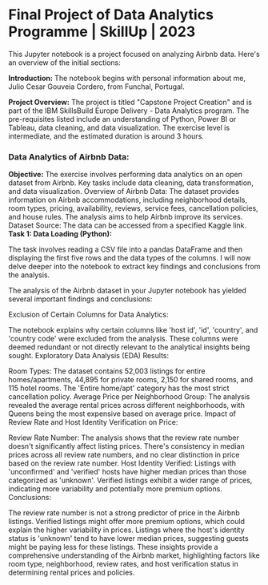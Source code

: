 # Final Project of Data Analytics Programme | SkillUp | 2023

This Jupyter notebook is a project focused on analyzing Airbnb data. Here's an overview of the initial sections:

**Introduction:** The notebook begins with personal information about me, Julio Cesar Gouveia Cordero, from Funchal, Portugal. 

**Project Overview:** The project is titled "Capstone Project Creation" and is part of the IBM SkillsBuild Europe Delivery - Data Analytics program. The pre-requisites listed include an understanding of Python, Power BI or Tableau, data cleaning, and data visualization. The exercise level is intermediate, and the estimated duration is around 3 hours.

### Data Analytics of Airbnb Data:

**Objective:** The exercise involves performing data analytics on an open dataset from Airbnb. Key tasks include data cleaning, data transformation, and data visualization.
Overview of Airbnb Data: The dataset provides information on Airbnb accommodations, including neighborhood details, room types, pricing, availability, reviews, service fees, cancellation policies, and house rules. The analysis aims to help Airbnb improve its services.
Dataset Source: The data can be accessed from a specified Kaggle link.
**Task 1: Data Loading (Python):**

The task involves reading a CSV file into a pandas DataFrame and then displaying the first five rows and the data types of the columns.
I will now delve deeper into the notebook to extract key findings and conclusions from the analysis.​​

The analysis of the Airbnb dataset in your Jupyter notebook has yielded several important findings and conclusions:

Exclusion of Certain Columns for Data Analytics:

The notebook explains why certain columns like 'host id', 'id', 'country', and 'country code' were excluded from the analysis. These columns were deemed redundant or not directly relevant to the analytical insights being sought.
Exploratory Data Analysis (EDA) Results:

Room Types: The dataset contains 52,003 listings for entire homes/apartments, 44,895 for private rooms, 2,150 for shared rooms, and 115 hotel rooms. The 'Entire home/apt' category has the most strict cancellation policy.
Average Price per Neighborhood Group: The analysis revealed the average rental prices across different neighborhoods, with Queens being the most expensive based on average price.
Impact of Review Rate and Host Identity Verification on Price:

Review Rate Number: The analysis shows that the review rate number doesn't significantly affect listing prices. There's consistency in median prices across all review rate numbers, and no clear distinction in price based on the review rate number.
Host Identity Verified: Listings with 'unconfirmed' and 'verified' hosts have higher median prices than those categorized as 'unknown'. Verified listings exhibit a wider range of prices, indicating more variability and potentially more premium options.
Conclusions:

The review rate number is not a strong predictor of price in the Airbnb listings.
Verified listings might offer more premium options, which could explain the higher variability in prices.
Listings where the host's identity status is 'unknown' tend to have lower median prices, suggesting guests might be paying less for these listings.
These insights provide a comprehensive understanding of the Airbnb market, highlighting factors like room type, neighborhood, review rates, and host verification status in determining rental prices and policies.​

